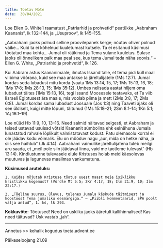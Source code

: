 ```yaml
---
title: Toetav Mõte  
date:  30/04/2021  
---
```


Loe Ellen G. White’i raamatust „Patriarhid ja prohvetid“ peatükke „Aabraham Kaananis“, lk 132–144, ja „Usuproov“, lk 145–155.

„Aabrahami jaoks polnud selline proovilepanek kerge; nõutav ohver polnud väike… Kuid ta ei kõhelnud kuuletumast kutsele. Ta ei esitanud küsimusi tõotatud maa kohta… Jumal oli rääkinud ja Tema sulane kuuletus. Sulase jaoks oli õnnelikem paik maa peal see, kus tema Jumal teda näha soovis.“ – Ellen G. White, „Patriarhid ja prohvetid“, lk 126.

Kui Aabram astus Kaananimaale, ilmutas Issand talle, et tema pidi küll maal viibima võõrana, kuid see maa antakse ta järeltulijatele (1Ms 12:7). Jumal kordas seda lubadust mitu korda (vaata 1Ms 13:14, 15, 17; 1Ms 15:13, 16, 18; 1Ms 17:8; 1Ms 28:13, 15; 1Ms 35:12). Umbes nelisada aastat hiljem oma lubadust täites (1Ms 15:13, 16), tegi Issand Moosesele teatavaks, et Ta viib Iisraeli Egiptusest ära maale, mis voolab piima ja mett (2Ms 3:8, 17; 2Ms 6:8). Jumal kordas sama lubadust Joosuale (Jos 1:3) ning Taaveti ajaks oli see üldiselt, kuigi mitte lõpuni, täitunud (1Ms 15:18–21; 2Sm 8:1–14; 1Kn 5:1; 1Aj 19:1–19).

Loe nüüd Hb 11:9, 10, 13–16. Need salmid näitavad selgesti, et Aabraham ja teised ustavad usuisad võtsid Kaananit sümbolina ehk eelnähuna Jumala lunastatud rahvale lõplikult valmistatavast kodust. Patu olemasolu korral ei ole jäädav kodu võimalik. Elu on mööduv nagu „aur, mida on hetke näha, ja siis see haihtub“ (Jk 4:14). Aabrahami vaimulike järeltulijatena tuleb meilgi aru saada, et „meil pole siin jäädavat linna, vaid me taotleme tulevast“ (Hb 13:14). Kindlustunne tulevasele elule Kristuses hoiab meid käesolevas muutuvas ja lagunevas maailmas vankumatuna.

**Küsimused aruteluks:**

`1. Kuidas mõjutab Kristuse tõotus uuest maast meie isiklikku kristlikku kogemust? (Võrdle Mt 5:5; 2Kr 4:17, 18; Ilm 21:9, 10; Ilm 22:17.)`

`2. „Tõeline suurus, ülevus, tulenes Jumala käskude täitmisest ja koostööst Tema jumaliku eesmärgiga.“ – „Piibli kommentaarid, SPA poolt välja antud“, 1. kd, lk 293.`

**Kokkuvõte:** Tõotused! Need on uskliku jaoks ääretult kallihinnalised! Kas need täituvad? Usk vastab „jah“.

---

Annetus >> kohalik kogudus toeta.advent.ee  

Päikeseloojang 21.09